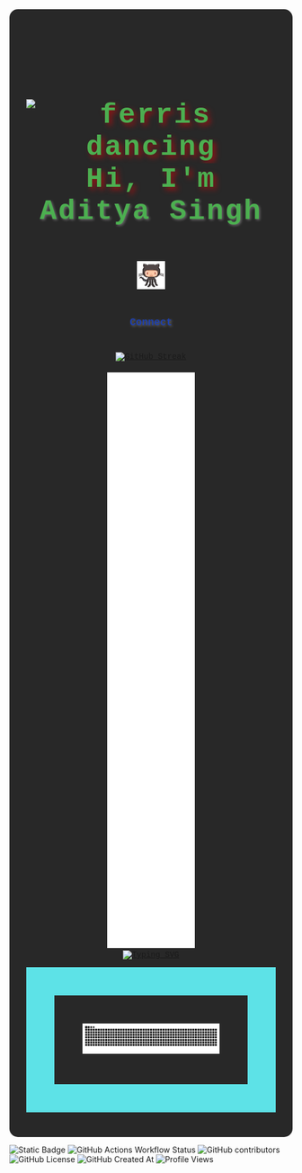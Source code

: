  <!-- Initial Section -->
<div align="center" style="font-family: 'Courier New', Courier, monospace; color: #fff; background-color: #282828; padding: 30px; border-radius: 15px; box-shadow: 0px 0px 10px rgba(255, 255, 255, 0.3);">
  <h1 style="font-size: 50px; color: #4CAF50; text-shadow: 5px 5px 10px rgba(255, 0, 0, 0.5); letter-spacing: 3px; font-weight: bold;">
    <img src="https://i.redd.it/tsy10hp4ukq21.gif" alt="ferris dancing" width="50" style="margin-top: 60px;" />
    Hi, I'm <a href="https://github.com/EchoSingh" style="color: #4CAF50; text-decoration: none; font-weight: bold; text-shadow: 2px 2px 4px rgba(255, 255, 255, 0.3);">Aditya Singh</a>
    <img src="https://github.com/EchoSingh/EchoSingh/blob/main/octocat.gif" alt="octocat" width="50" style="margin-top: 60px;" />
  </h1>
  

  <!-- Connect Section -->
  <h4 style="color: #1E40AF; font-size: 18px; margin-top: 20px;">
    <a href="https://linktr.ee/Aditya.Singh.R" style="color: #1E40AF; text-decoration: none; font-weight: bold; text-shadow: 2px 2px 4px rgba(255, 255, 255, 0.3);">
      Connect
    </a>
  </h4>

  <!-- GitHub Streak Stats -->
  <div>
    <a href="https://git.io/streak-stats">
      <img src="https://github-readme-streak-stats-seven-azure.vercel.app?user=EchoSingh&theme=tokyonight-duo&hide_border=true&short_numbers=true&date_format=j%20M%5B%20Y%5D&mode=weekly" alt="GitHub Streak" style="margin-top: 20px;" />
    </a>
  </div>

  <!-- GitHub Metrics -->
  <div>
    <picture>
      <img src="github-metrics-main.svg" alt="GitHub Metrics" loading="lazy" title="GitHub Metrics" style="margin-top: 20px;" />
    </picture>
  </div>

  <!-- Typing Animation -->
  <a href="https://git.io/typing-svg">
    <img src="https://readme-typing-svg.demolab.com?font=Devnagiri&pause=1000&width=435&lines=%E0%A4%8F%E0%A4%B7%E0%A4%83+%E0%A4%AD%E0%A5%81%E0%A4%9C%E0%A4%99%E0%A5%8D%E0%A4%97%E0%A4%83+%E0%A4%AE%E0%A4%AE+%E0%A4%AF%E0%A5%8B%E0%A4%97%E0%A4%A6%E0%A4%BE%E0%A4%A8%E0%A4%BE%E0%A4%A8%E0%A4%BF+%E0%A4%AD%E0%A4%95%E0%A5%8D%E0%A4%B7%E0%A4%AF%E0%A4%A8%E0%A5%8D+%7C" alt="Typing SVG" />
  </a>
  
  <!-- GitHub Contribution Snake -->
<table>
  <tr>
    <td style="border: 50px solid #5DE2E7; border-radius: 50px; padding: 50px;">
      <picture>
        <img 
          src="https://github.com/EchoSingh/EchoSingh/blob/output/snake2.svg" 
          alt="GitHub Contribution Snake" 
          loading="lazy" 
          title="GitHub Contribution Snake" />
      </picture>
    </td>
  </tr>
</table>
</div>

 <!-- Profile Stats -->
![Static Badge](https://img.shields.io/badge/Created_By-Aditya_Singh-blue?style=plastic&logo=GitHub&link=https%3A%2F%2Fgithub.com%2FEchoSingh)
![GitHub Actions Workflow Status](https://img.shields.io/github/actions/workflow/status/EchoSingh/EchoSingh/.github%2Fworkflows%2Fmatrics.yml?branch=main&style=plastic&color=blue&logo=GitHub%20Actions&logoColor=White&link=https%3A%2F%2Fgithub.com%2FEchoSingh%2FEchoSingh%2Factions)
![GitHub contributors](https://img.shields.io/github/contributors/EchoSingh/EchoSingh?style=plastic&color=blue&logo=Github&logoColor=White&link=https%3A%2F%2Fgithub.com%2FEchoSingh%2FEchoSingh%2Fgraphs%2Fcontributors)
![GitHub License](https://img.shields.io/github/license/EchoSingh/EchoSingh?style=plastic&color=blue&logo=Github&logoColor=white&link=https%3A%2F%2Fgithub.com%2FEchoSingh%2FEchoSingh%2Fblob%2Fmain%2FLICENSE)
![GitHub Created At](https://img.shields.io/github/created-at/EchoSingh/EchoSingh?style=plastic&color=blue&logo=Github&logoColor=White&labelColor=Black)
![Profile Views](https://komarev.com/ghpvc/?username=EchoSingh&abbreviated=true&base=1000&style=plastic&color=blue)
  <!-- Do Star My Readme (*^‿^*) -->
